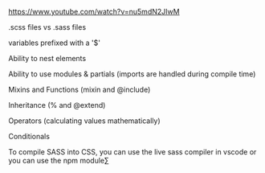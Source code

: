 https://www.youtube.com/watch?v=nu5mdN2JIwM

.scss files vs .sass files

variables prefixed with a '\$'

Ability to nest elements

Ability to use modules & partials (imports are handled during compile time)

Mixins and Functions (mixin and @include)

Inheritance (% and @extend)

Operators (calculating values mathematically)

Conditionals

To compile SASS into CSS, you can use the live sass compiler in vscode or you can use the npm module∑
